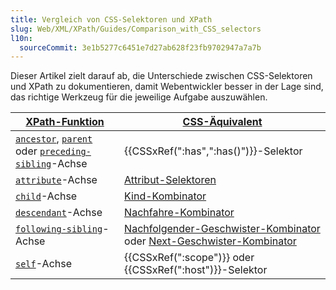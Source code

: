 ```yaml
---
title: Vergleich von CSS-Selektoren und XPath
slug: Web/XML/XPath/Guides/Comparison_with_CSS_selectors
l10n:
  sourceCommit: 3e1b5277c6451e7d27ab628f23fb9702947a7a7b
---
```


Dieser Artikel zielt darauf ab, die Unterschiede zwischen CSS-Selektoren und XPath zu dokumentieren, damit Webentwickler besser in der Lage sind, das richtige Werkzeug für die jeweilige Aufgabe auszuwählen.

| [XPath-Funktion](/de/docs/Web/XML/XPath)                                                                                                                                                                         | [CSS-Äquivalent](/de/docs/Web/CSS/CSS_selectors)                                                                                                                    |
| ---------------------------------------------------------------------------------------------------------------------------------------------------------------------------------------------------------------- | ------------------------------------------------------------------------------------------------------------------------------------------------------------------- |
| [`ancestor`](/de/docs/Web/XML/XPath/Reference/Axes#ancestor), [`parent`](/de/docs/Web/XML/XPath/Reference/Axes#parent) oder [`preceding-sibling`](/de/docs/Web/XML/XPath/Reference/Axes#preceding-sibling)-Achse | {{CSSxRef(":has",":has()")}}-Selektor                                                                                                                               |
| [`attribute`](/de/docs/Web/XML/XPath/Reference/Axes#attribute)-Achse                                                                                                                                             | [Attribut-Selektoren](/de/docs/Web/CSS/Attribute_selectors)                                                                                                         |
| [`child`](/de/docs/Web/XML/XPath/Reference/Axes#child)-Achse                                                                                                                                                     | [Kind-Kombinator](/de/docs/Web/CSS/Child_combinator)                                                                                                                |
| [`descendant`](/de/docs/Web/XML/XPath/Reference/Axes#descendant)-Achse                                                                                                                                           | [Nachfahre-Kombinator](/de/docs/Web/CSS/Descendant_combinator)                                                                                                      |
| [`following-sibling`](/de/docs/Web/XML/XPath/Reference/Axes#following-sibling)-Achse                                                                                                                             | [Nachfolgender-Geschwister-Kombinator](/de/docs/Web/CSS/Subsequent-sibling_combinator) oder [Next-Geschwister-Kombinator](/de/docs/Web/CSS/Next-sibling_combinator) |
| [`self`](/de/docs/Web/XML/XPath/Reference/Axes#self)-Achse                                                                                                                                                       | {{CSSxRef(":scope")}} oder {{CSSxRef(":host")}}-Selektor                                                                                                            |
